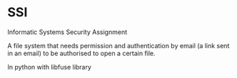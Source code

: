 # SSI
Informatic Systems Security Assignment

A file system that needs permission and authentication by email (a link sent in an email) to be authorised to open a certain file.

In python with libfuse library
